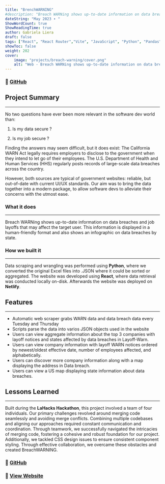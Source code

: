 ```yaml
---
title: "BrenchWARNING"
#description: "Breach WARNing shows up-to-date information on data breaches and job layoffs."
dateString: "May 2023 ∙ "
ShowWordCount: true
ShowReadingTime: true
author: Gabriela Liera
draft: false
tags: ["React", "React Router","Vite", "JavaScript", "Python", "Pandas","Web Development", "Frontend Development", "HTML", "CSS"]
showToc: false
weight: 202
cover:
    image: "projects/breach-warning/cover.png"
    alt: "Web - Breach WARNing shows up-to-date information on data breaches and job layoffs "
--- 
```

### 🔗 [GitHub](https://github.com/JakeGerber/LA_Hacks_2023)

## Project Summary
***
No two questions have ever been more relevant in the software dev world than: 

1. Is my data secure ? 

2. Is my job secure ?

Finding the answers may seem difficult, but it does exist: The California WARN Act legally requires employers to disclose to the government when they intend to let go of their employees. The U.S. Department of Health and Human Services (HHS) regularly posts records of large-scale data breaches across the country.

However, both sources are typical of government websites: reliable, but out-of-date with current UI/UX standards. Our aim was to bring the data together into a modern package, to allow software devs to alleviate their concerns with the utmost ease.

### What it does
***
Breach WARNing shows up-to-date information on data breaches and job layoffs that may affect the target user. This information is displayed in a human-friendly format and also shows an infographic on data breaches by state.

### How we built it
***
Data scraping and wrangling was performed using **Python**, where we converted the original Excel files into .JSON where it could be sorted or aggregated. The website was developed using **React**, where data retrieval was conducted locally on-disk. Afterwards the website was deployed on **Netlify**.

## Features
***
- Automatic web scraper grabs WARN data and data breach data every Tuesday and Thursday
- Scripts parse the data into varios JSON objects used in the website
- Users can view aggregate information about the top 3 companies with layoff notices and states affected by data breaches in Layoff-Warn.
- Users can view company information with layoff WARN notices ordered by newest/oldest effective date, number of employees affected, and alphabetically.
- Users can discover more company information along with a map displaying the address in Data breach.
- Users can view a US map displaying state information about data breaches.

## Lessons Learned
***
Built during the **LaHacks Hackathon**, this project involved a team of four individuals. Our primary challenges revolved around merging code seamlessly and avoiding merge conflicts. Combining multiple codebases and aligning our approaches required constant communication and coordination. Through teamwork, we successfully navigated the intricacies of merging code, fostering a cohesive and robust foundation for our project. Additionally, we tackled CSS design issues to ensure consistent component styling. Through effective collaboration, we overcame these obstacles and created BreachWARNING.

### 🔗 [GitHub](https://github.com/JakeGerber/LA_Hacks_2023)
### 🔗 [View Website](https://breachwarning.netlify.app/)